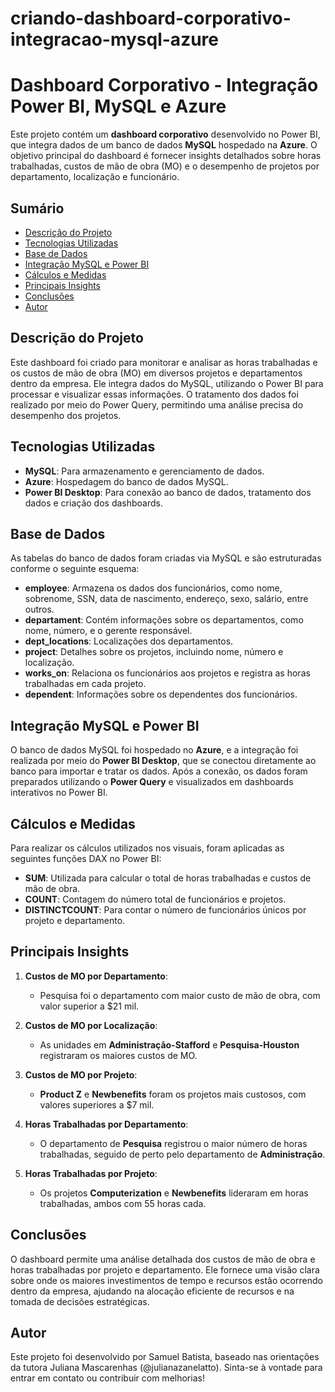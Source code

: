 # criando-dashboard-corporativo-integracao-mysql-azure

# Dashboard Corporativo - Integração Power BI, MySQL e Azure

Este projeto contém um **dashboard corporativo** desenvolvido no Power BI, que integra dados de um banco de dados **MySQL** hospedado na **Azure**. O objetivo principal do dashboard é fornecer insights detalhados sobre horas trabalhadas, custos de mão de obra (MO) e o desempenho de projetos por departamento, localização e funcionário.

## Sumário

- [Descrição do Projeto](#descrição-do-projeto)
- [Tecnologias Utilizadas](#tecnologias-utilizadas)
- [Base de Dados](#base-de-dados)
- [Integração MySQL e Power BI](#integração-mysql-e-power-bi)
- [Cálculos e Medidas](#cálculos-e-medidas)
- [Principais Insights](#principais-insights)
- [Conclusões](#conclusões)
- [Autor](#autor)

## Descrição do Projeto

Este dashboard foi criado para monitorar e analisar as horas trabalhadas e os custos de mão de obra (MO) em diversos projetos e departamentos dentro da empresa. Ele integra dados do MySQL, utilizando o Power BI para processar e visualizar essas informações. O tratamento dos dados foi realizado por meio do Power Query, permitindo uma análise precisa do desempenho dos projetos.

## Tecnologias Utilizadas

- **MySQL**: Para armazenamento e gerenciamento de dados.
- **Azure**: Hospedagem do banco de dados MySQL.
- **Power BI Desktop**: Para conexão ao banco de dados, tratamento dos dados e criação dos dashboards.

## Base de Dados

As tabelas do banco de dados foram criadas via MySQL e são estruturadas conforme o seguinte esquema:

- **employee**: Armazena os dados dos funcionários, como nome, sobrenome, SSN, data de nascimento, endereço, sexo, salário, entre outros.
- **departament**: Contém informações sobre os departamentos, como nome, número, e o gerente responsável.
- **dept_locations**: Localizações dos departamentos.
- **project**: Detalhes sobre os projetos, incluindo nome, número e localização.
- **works_on**: Relaciona os funcionários aos projetos e registra as horas trabalhadas em cada projeto.
- **dependent**: Informações sobre os dependentes dos funcionários.

## Integração MySQL e Power BI

O banco de dados MySQL foi hospedado no **Azure**, e a integração foi realizada por meio do **Power BI Desktop**, que se conectou diretamente ao banco para importar e tratar os dados. Após a conexão, os dados foram preparados utilizando o **Power Query** e visualizados em dashboards interativos no Power BI.

## Cálculos e Medidas

Para realizar os cálculos utilizados nos visuais, foram aplicadas as seguintes funções DAX no Power BI:

- **SUM**: Utilizada para calcular o total de horas trabalhadas e custos de mão de obra.
- **COUNT**: Contagem do número total de funcionários e projetos.
- **DISTINCTCOUNT**: Para contar o número de funcionários únicos por projeto e departamento.

## Principais Insights

1. **Custos de MO por Departamento**:
   - Pesquisa foi o departamento com maior custo de mão de obra, com valor superior a $21 mil.

2. **Custos de MO por Localização**:
   - As unidades em **Administração-Stafford** e **Pesquisa-Houston** registraram os maiores custos de MO.

3. **Custos de MO por Projeto**:
   - **Product Z** e **Newbenefits** foram os projetos mais custosos, com valores superiores a $7 mil.

4. **Horas Trabalhadas por Departamento**:
   - O departamento de **Pesquisa** registrou o maior número de horas trabalhadas, seguido de perto pelo departamento de **Administração**.

5. **Horas Trabalhadas por Projeto**:
   - Os projetos **Computerization** e **Newbenefits** lideraram em horas trabalhadas, ambos com 55 horas cada.

## Conclusões

O dashboard permite uma análise detalhada dos custos de mão de obra e horas trabalhadas por projeto e departamento. Ele fornece uma visão clara sobre onde os maiores investimentos de tempo e recursos estão ocorrendo dentro da empresa, ajudando na alocação eficiente de recursos e na tomada de decisões estratégicas.

## Autor

Este projeto foi desenvolvido por Samuel Batista, baseado nas orientações da tutora Juliana Mascarenhas (@julianazanelatto). Sinta-se à vontade para entrar em contato ou contribuir com melhorias!
